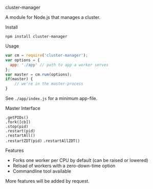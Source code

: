 cluster-manager

A module for Node.js that manages a cluster.

Install

`npm install cluster-manager`

Usage

```js
var cm = require('cluster-manager');
var options = {
  app: './app' // path to app a worker serves
};
var master = cm.run(options);
if(master) {
    // we're in the master-process
}
```

See `./app/index.js` for a minimum app-file.

Master Interface

`.getPIDs()`  
`.fork([cb])`  
`.stop(pid)`  
`.restart(pid)`  
`.restartAll()`  
`.restartZDT(pid)` 
`.restartAllZDT()`  

Features

 * Forks one worker per CPU by default (can be raised or lowered)
 * Reload of workers with a zero-down-time option
 * Commandline tool available

More features will be added by request.
